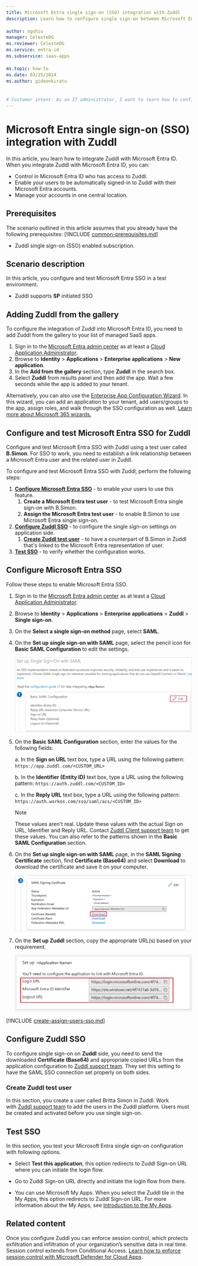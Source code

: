 ```yaml
---
title: Microsoft Entra single sign-on (SSO) integration with Zuddl
description: Learn how to configure single sign-on between Microsoft Entra ID and Zuddl.

author: nguhiu
manager: CelesteDG
ms.reviewer: CelesteDG
ms.service: entra-id
ms.subservice: saas-apps

ms.topic: how-to
ms.date: 03/25/2024
ms.author: gideonkiratu


# Customer intent: As an IT administrator, I want to learn how to configure single sign-on between Microsoft Entra ID and Zuddl so that I can control who has access to Zuddl, enable automatic sign-in with Microsoft Entra accounts, and manage my accounts in one central location.
---
```


# Microsoft Entra single sign-on (SSO) integration with Zuddl

In this article,  you learn how to integrate Zuddl with Microsoft Entra ID. When you integrate Zuddl with Microsoft Entra ID, you can:

* Control in Microsoft Entra ID who has access to Zuddl.
* Enable your users to be automatically signed-in to Zuddl with their Microsoft Entra accounts.
* Manage your accounts in one central location.

## Prerequisites
The scenario outlined in this article assumes that you already have the following prerequisites:
[!INCLUDE [common-prerequisites.md](~/identity/saas-apps/includes/common-prerequisites.md)]
* Zuddl single sign-on (SSO) enabled subscription.

## Scenario description

In this article,  you configure and test Microsoft Entra SSO in a test environment.

* Zuddl supports **SP** initiated SSO

## Adding Zuddl from the gallery

To configure the integration of Zuddl into Microsoft Entra ID, you need to add Zuddl from the gallery to your list of managed SaaS apps.

1. Sign in to the [Microsoft Entra admin center](https://entra.microsoft.com) as at least a [Cloud Application Administrator](~/identity/role-based-access-control/permissions-reference.md#cloud-application-administrator).
1. Browse to **Identity** > **Applications** > **Enterprise applications** > **New application**.
1. In the **Add from the gallery** section, type **Zuddl** in the search box.
1. Select **Zuddl** from results panel and then add the app. Wait a few seconds while the app is added to your tenant.

 Alternatively, you can also use the [Enterprise App Configuration Wizard](https://portal.office.com/AdminPortal/home?Q=Docs#/azureadappintegration). In this wizard, you can add an application to your tenant, add users/groups to the app, assign roles, and walk through the SSO configuration as well. [Learn more about Microsoft 365 wizards.](/microsoft-365/admin/misc/azure-ad-setup-guides)


<a name='configure-and-test-azure-ad-sso-for-zuddl'></a>

## Configure and test Microsoft Entra SSO for Zuddl

Configure and test Microsoft Entra SSO with Zuddl using a test user called **B.Simon**. For SSO to work, you need to establish a link relationship between a Microsoft Entra user and the related user in Zuddl.

To configure and test Microsoft Entra SSO with Zuddl, perform the following steps:

1. **[Configure Microsoft Entra SSO](#configure-azure-ad-sso)** - to enable your users to use this feature.
    1. **Create a Microsoft Entra test user** - to test Microsoft Entra single sign-on with B.Simon.
    1. **Assign the Microsoft Entra test user** - to enable B.Simon to use Microsoft Entra single sign-on.
1. **[Configure Zuddl SSO](#configure-zuddl-sso)** - to configure the single sign-on settings on application side.
    1. **[Create Zuddl test user](#create-zuddl-test-user)** - to have a counterpart of B.Simon in Zuddl that's linked to the Microsoft Entra representation of user.
1. **[Test SSO](#test-sso)** - to verify whether the configuration works.

<a name='configure-azure-ad-sso'></a>

## Configure Microsoft Entra SSO

Follow these steps to enable Microsoft Entra SSO.

1. Sign in to the [Microsoft Entra admin center](https://entra.microsoft.com) as at least a [Cloud Application Administrator](~/identity/role-based-access-control/permissions-reference.md#cloud-application-administrator).
1. Browse to **Identity** > **Applications** > **Enterprise applications** > **Zuddl** > **Single sign-on**.
1. On the **Select a single sign-on method** page, select **SAML**.
1. On the **Set up single sign-on with SAML** page, select the pencil icon for **Basic SAML Configuration** to edit the settings.

   ![Edit Basic SAML Configuration](common/edit-urls.png)

1. On the **Basic SAML Configuration** section, enter the values for the following fields:

	a. In the **Sign on URL** text box, type a URL using the following pattern:
    `https://app.zuddl.com/<CUSTOM_URL>`

    b. In the **Identifier (Entity ID)** text box, type a URL using the following pattern:
    `https://auth.zuddl.com/<CUSTOM_ID>`

    c. In the **Reply URL** text box, type a URL using the following pattern:
    `https://auth.workos.com/sso/saml/acs/<CUSTOM_ID>`

	> [!NOTE]
	> These values aren't real. Update these values with the actual Sign on URL, Identifier and Reply URL. Contact [Zuddl Client support team](mailto:support@zuddl.com) to get these values. You can also refer to the patterns shown in the **Basic SAML Configuration** section.

1. On the **Set up single sign-on with SAML** page, in the **SAML Signing Certificate** section,  find **Certificate (Base64)** and select **Download** to download the certificate and save it on your computer.

	![The Certificate download link](common/certificatebase64.png)

1. On the **Set up Zuddl** section, copy the appropriate URL(s) based on your requirement.

	![Copy configuration URLs](common/copy-configuration-urls.png)
<a name='create-an-azure-ad-test-user'></a>

[!INCLUDE [create-assign-users-sso.md](~/identity/saas-apps/includes/create-assign-users-sso.md)]

## Configure Zuddl SSO

To configure single sign-on on **Zuddl** side, you need to send the downloaded **Certificate (Base64)** and appropriate copied URLs from the application configuration to [Zuddl support team](mailto:support@zuddl.com). They set this setting to have the SAML SSO connection set properly on both sides.

### Create Zuddl test user

In this section, you create a user called Britta Simon in Zuddl. Work with [Zuddl support team](mailto:support@zuddl.com) to add the users in the Zuddl platform. Users must be created and activated before you use single sign-on.

## Test SSO 

In this section, you test your Microsoft Entra single sign-on configuration with following options. 

* Select **Test this application**, this option redirects to Zuddl Sign-on URL where you can initiate the login flow. 

* Go to Zuddl Sign-on URL directly and initiate the login flow from there.

* You can use Microsoft My Apps. When you select the Zuddl tile in the My Apps, this option redirects to Zuddl Sign-on URL. For more information about the My Apps, see [Introduction to the My Apps](https://support.microsoft.com/account-billing/sign-in-and-start-apps-from-the-my-apps-portal-2f3b1bae-0e5a-4a86-a33e-876fbd2a4510).


## Related content

Once you configure Zuddl you can enforce session control, which protects exfiltration and infiltration of your organization’s sensitive data in real time. Session control extends from Conditional Access. [Learn how to enforce session control with Microsoft Defender for Cloud Apps](/cloud-app-security/proxy-deployment-any-app).
